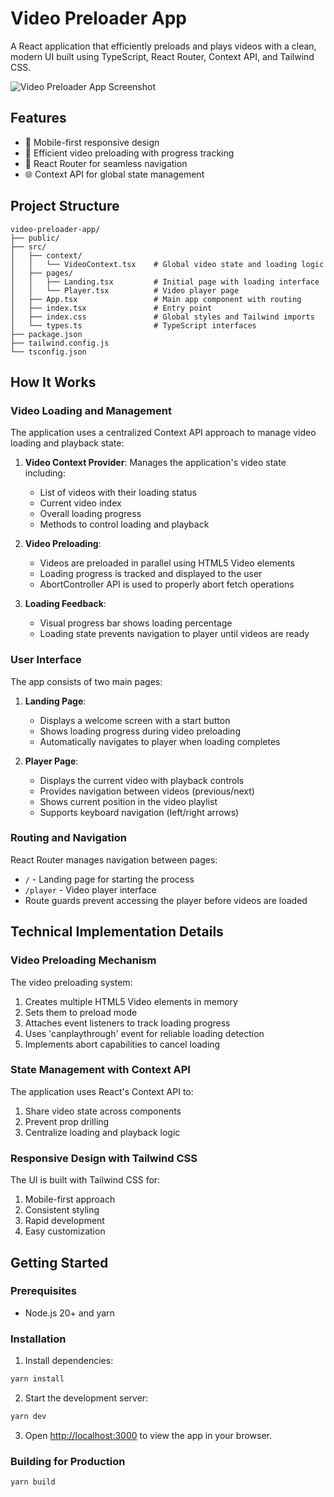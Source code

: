 # Video Preloader App

A React application that efficiently preloads and plays videos with a clean, modern UI built using TypeScript, React Router, Context API, and Tailwind CSS.

![Video Preloader App Screenshot](https://via.placeholder.com/800x450)

## Features

- 📱 Mobile-first responsive design
- 🔄 Efficient video preloading with progress tracking
- 🧭 React Router for seamless navigation
- 🌐 Context API for global state management

## Project Structure

```
video-preloader-app/
├── public/
├── src/
│   ├── context/
│   │   └── VideoContext.tsx    # Global video state and loading logic
│   ├── pages/
│   │   ├── Landing.tsx         # Initial page with loading interface
│   │   └── Player.tsx          # Video player page
│   ├── App.tsx                 # Main app component with routing
│   ├── index.tsx               # Entry point
│   ├── index.css               # Global styles and Tailwind imports
│   └── types.ts                # TypeScript interfaces
├── package.json
├── tailwind.config.js
└── tsconfig.json
```

## How It Works

### Video Loading and Management

The application uses a centralized Context API approach to manage video loading and playback state:

1. **Video Context Provider**: Manages the application's video state including:

   - List of videos with their loading status
   - Current video index
   - Overall loading progress
   - Methods to control loading and playback

2. **Video Preloading**:

   - Videos are preloaded in parallel using HTML5 Video elements
   - Loading progress is tracked and displayed to the user
   - AbortController API is used to properly abort fetch operations

3. **Loading Feedback**:
   - Visual progress bar shows loading percentage
   - Loading state prevents navigation to player until videos are ready

### User Interface

The app consists of two main pages:

1. **Landing Page**:

   - Displays a welcome screen with a start button
   - Shows loading progress during video preloading
   - Automatically navigates to player when loading completes

2. **Player Page**:
   - Displays the current video with playback controls
   - Provides navigation between videos (previous/next)
   - Shows current position in the video playlist
   - Supports keyboard navigation (left/right arrows)

### Routing and Navigation

React Router manages navigation between pages:

- `/` - Landing page for starting the process
- `/player` - Video player interface
- Route guards prevent accessing the player before videos are loaded

## Technical Implementation Details

### Video Preloading Mechanism

The video preloading system:

1. Creates multiple HTML5 Video elements in memory
2. Sets them to preload mode
3. Attaches event listeners to track loading progress
4. Uses 'canplaythrough' event for reliable loading detection
5. Implements abort capabilities to cancel loading

### State Management with Context API

The application uses React's Context API to:

1. Share video state across components
2. Prevent prop drilling
3. Centralize loading and playback logic

### Responsive Design with Tailwind CSS

The UI is built with Tailwind CSS for:

1. Mobile-first approach
2. Consistent styling
3. Rapid development
4. Easy customization

## Getting Started

### Prerequisites

- Node.js 20+ and yarn

### Installation

1. Install dependencies:

```bash
yarn install
```

2. Start the development server:

```bash
yarn dev
```

3. Open [http://localhost:3000](http://localhost:3000) to view the app in your browser.

### Building for Production

```bash
yarn build
```
